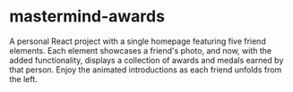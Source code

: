 # mastermind-awards
A personal React project with a single homepage featuring five friend elements. Each element showcases a friend's photo, and now, with the added functionality, displays a collection of awards and medals earned by that person. Enjoy the animated introductions as each friend unfolds from the left.

